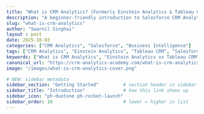 ```yaml
---
title: "What is CRM Analytics? (Formerly Einstein Analytics & Tableau CRM)"
description: "A beginner-friendly introduction to Salesforce CRM Analytics — what it is, why it matters, and how it evolved from Einstein Analytics and Tableau CRM."
slug: "what-is-crm-analytics"
author: "Swarnil Singhai"
layout : post
date: 2025-10-03
categories: ["CRM Analytics", "Salesforce", "Business Intelligence"]
tags: ["CRM Analytics", "Einstein Analytics", "Tableau CRM", "Salesforce", "Analytics"]
keywords: ["What is CRM Analytics", "Einstein Analytics vs Tableau CRM", "Salesforce Analytics", "CRM Analytics beginner guide", "Business Intelligence Salesforce"]
canonical_url: "https://crm-analytics-academy.com/what-is-crm-analytics"
image: "/images/what-is-crm-analytics-cover.png"

# NEW: sidebar metadata
sidebar_section: "Getting Started"         # section header in sidebar
sidebar_title: "Introduction"              # how this link shows up
sidebar_icon: "ph-duotone ph-rocket-launch"
sidebar_order: 10                          # lower = higher in list
---
```


